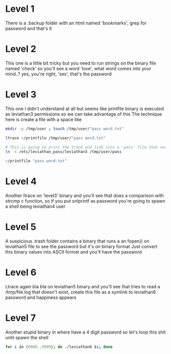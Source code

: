 # Level 1

There is a .backup folder with an html named 'bookmarks', grep for password and that's it

# Level 2

This one is a little bit tricky but you need to run strings on the binary file named 'check' so you'll see a word 'love', what word comes into your mind..? yes, you're right, 'sex', that's the password

# Level 3

This one I didn't understand at all but seems like printfile binary is executed as leviathan3 permissions so we can take advantage of this
The technique here is create a file with a space like

```bash
mkdir -p /tmp/user ; touch /tmp/user/"pass word.txt"

ltrace ~/printfile /tmp/user/"pass word.txt"

# This is going to print the trace and link into a 'pass' file that not exists yet, this one is going to be a symlink to the leviathan3 path
ln -s /etc/leviathan_pass/leviathan3 /tmp/user/pass

~/printfile "pass word.txt"

```

# Level 4

Another ltrace on 'level3' binary and you'll see that does a comparison with strcmp c function, so if you put snlprintf as password you're going to spawn a shell being leviathan4 user

# Level 5

A suspicious .trash folder contains a binary that runs a an fopen() on leviathan5 file to see the password but it's on binary format
Just convert this binary values into ASCII format and you'll have the password

# Level 6

Ltrace again bla bla on leviathan5 binary and you'll see that tries to read a /tmp/file.log that doesn't exist, create this file as a symlink to leviathan6 password and happiness appears

# Level 7

Another stupid binary in where have a 4 digit password so let's loop this shit until spawn the shell

```bash
for i in {0000..9999}; do ./leviathan6 $i; done

```
